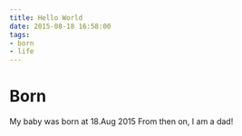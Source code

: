 ```yaml
---
title: Hello World
date: 2015-08-18 16:58:00
tags: 
- born
- life
---
```


# Born
My baby was born at 18.Aug 2015
From then on, I am a dad!
